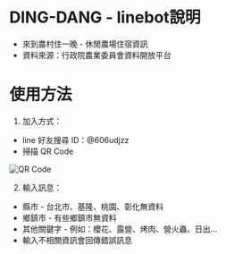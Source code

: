 # DING-DANG - linebot說明
* 來到農村住一晚 - 休閒農場住宿資訊
* 資料來源：行政院農業委員會資料開放平台

# 使用方法
1. 加入方式：
 * line 好友搜尋 ID：@606udjzz
 * 掃描 QR Code
 
 ![QR Code](https://i.imgur.com/Qn3lBkz.png) 

2. 輸入訊息：
 * 縣市 - 台北市、基隆、桃園、彰化無資料
 * 鄉鎮市 - 有些鄉鎮市無資料
 * 其他關鍵字 - 例如：櫻花、露營、烤肉、營火蟲、日出...
 * 輸入不相關資訊會回傳錯誤訊息
